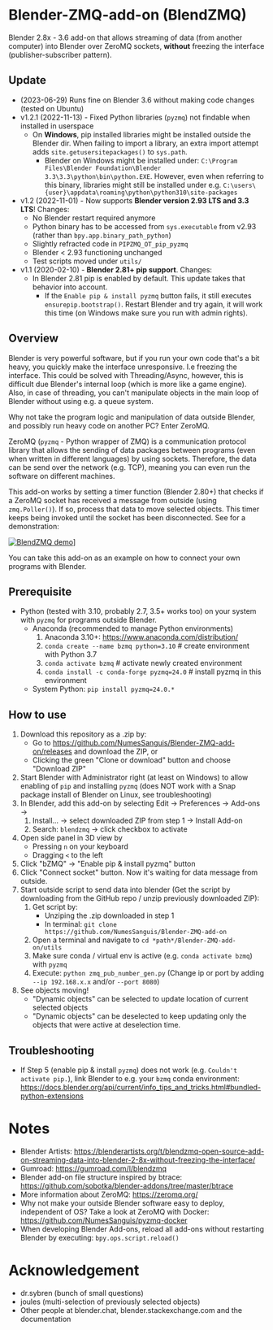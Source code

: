 # Blender-ZMQ-add-on (BlendZMQ)
Blender 2.8x - 3.6 add-on that allows streaming of data (from another computer) into Blender over ZeroMQ sockets,
**without** freezing the interface (publisher-subscriber pattern).

## Update
- (2023-06-29) Runs fine on Blender 3.6 without making code changes (tested on Ubuntu)
- v1.2.1 (2022-11-13) - Fixed Python libraries (`pyzmq`) not findable when installed in userspace
    - On **Windows**, pip installed libraries might be installed outside the Blender dir.
      When failing to import a library, an extra import attempt adds `site.getusersitepackages()` to `sys.path`.
        - Blender on Windows might be installed under: `C:\Program Files\Blender Foundation\Blender 3.3\3.3\python\bin\python.EXE`.
          However, even when referring to this binary, libraries might still be installed under e.g.
          `C:\users\{user}\appdata\roaming\python\python310\site-packages`
- v1.2 (2022-11-01) - Now supports **Blender version 2.93 LTS and 3.3 LTS**! Changes:
    - No Blender restart required anymore
    - Python binary has to be accessed from `sys.executable` from v2.93 (rather than `bpy.app.binary_path_python`)
    - Slightly refracted code in `PIPZMQ_OT_pip_pyzmq`
    - Blender < 2.93 functioning unchanged
    - Test scripts moved under `utils/`
- v1.1 (2020-02-10) - **Blender 2.81+ pip support**. Changes:
    - In Blender 2.81 pip is enabled by default. This update takes that behavior into account.
        - If the `Enable pip & install pyzmq` button fails, it still executes
        `ensurepip.bootstrap()`. Restart Blender and try again, it will work this time
        (on Windows make sure you run with admin rights).

## Overview
Blender is very powerful software, but if you run your own code that's a bit heavy, you quickly make the interface
unresponsive. I.e freezing the interface.
This could be solved with Threading/Async, however, this is difficult due Blender's internal loop (which is more like a game engine).
Also, in case of threading, you can't manipulate objects in the main loop of Blender without using e.g. a queue system.

Why not take the program logic and manipulation of data outside Blender, and possibly run heavy code on another PC?
Enter ZeroMQ.

ZeroMQ (`pyzmq` - Python wrapper of ZMQ) is a communication protocol library that allows the sending of data packages
between programs (even when written in different languages) by using sockets.
Therefore, the data can be send over the network (e.g. TCP), meaning you can even run the software on different machines.

This add-on works by setting a timer function (Blender 2.80+) that checks if a ZeroMQ socket has received
a message from outside (using `zmq.Poller()`). If so, process that data to move selected objects.
This timer keeps being invoked until the socket has been disconnected.
See for a demonstration:

[![BlendZMQ demo](https://img.youtube.com/vi/68zSpWZirtI/0.jpg)](https://youtu.be/68zSpWZirtI)]

You can take this add-on as an example on how to connect your own programs with Blender.


## Prerequisite
- Python (tested with 3.10, probably 2.7, 3.5+ works too) on your system with `pyzmq`
for programs outside Blender.
   - Anaconda (recommended to manage Python environments)
     1. Anaconda 3.10+: https://www.anaconda.com/distribution/
     2. `conda create --name bzmq python=3.10`  # create environment with Python 3.7
     3. `conda activate bzmq`  # activate newly created environment
     4. `conda install -c conda-forge pyzmq=24.0`  # install pyzmq in this environment
   - System Python: `pip install pyzmq=24.0.*`

## How to use
1. Download this repository as a .zip by:
   - Go to https://github.com/NumesSanguis/Blender-ZMQ-add-on/releases and download the ZIP, or
   - Clicking the green "Clone or download" button and choose "Download ZIP"
1. Start Blender with Administrator right (at least on Windows) to allow enabling of `pip` and installing `pyzmq`
(does NOT work with a Snap package install of Blender on Linux, see troubleshooting)
1. In Blender, add this add-on by selecting Edit -> Preferences -> Add-ons ->
   1. Install... -> select downloaded ZIP from step 1 -> Install Add-on
   1. Search: `blendzmq` -> click checkbox to activate
1. Open side panel in 3D view by
   - Pressing `n` on your keyboard
   - Dragging `<` to the left
1. Click "bZMQ" -> "Enable pip & install pyzmq" button
1. Click "Connect socket" button. Now it's waiting for data message from outside.
1. Start outside script to send data into blender (Get the script by downloading from the GitHub repo / unzip previously downloaded ZIP):
   1. Get script by:
      * Unziping the .zip downloaded in step 1
      * In terminal: `git clone https://github.com/NumesSanguis/Blender-ZMQ-add-on`
   2. Open a terminal and navigate to `cd *path*/Blender-ZMQ-add-on/utils`
   3. Make sure conda / virtual env is active (e.g. `conda activate bzmq`) with `pyzmq`
   4. Execute: `python zmq_pub_number_gen.py` (Change ip or port by adding `--ip 192.168.x.x` and/or `--port 8080`)
1. See objects moving!
   - "Dynamic objects" can be selected to update location of current selected objects
   - "Dynamic objects" can be deselected to keep updating only the objects that were active at deselection time.
    
    
## Troubleshooting
- If Step 5 (enable pip & install `pyzmq`) does not work (e.g. `Couldn't activate pip.`),
link Blender to e.g. your `bzmq` conda environment:
https://docs.blender.org/api/current/info_tips_and_tricks.html#bundled-python-extensions


# Notes
- Blender Artists: https://blenderartists.org/t/blendzmq-open-source-add-on-streaming-data-into-blender-2-8x-without-freezing-the-interface/
- Gumroad: https://gumroad.com/l/blendzmq
- Blender add-on file structure inspired by btrace: https://github.com/sobotka/blender-addons/tree/master/btrace
- More information about ZeroMQ: https://zeromq.org/
- Why not make your outside Blender software easy to deploy, independent of OS?
Take a look at ZeroMQ with Docker: https://github.com/NumesSanguis/pyzmq-docker
- When developing Blender Add-ons, reload all add-ons without restarting Blender by executing: `bpy.ops.script.reload()`


# Acknowledgement
- dr.sybren (bunch of small questions)
- joules (multi-selection of previously selected objects)
- Other people at blender.chat, blender.stackexchange.com and the documentation
